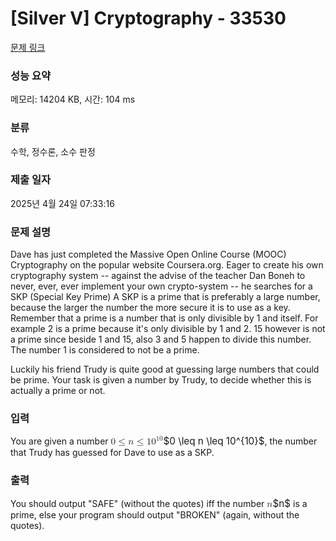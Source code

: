 # [Silver V] Cryptography - 33530 

[문제 링크](https://www.acmicpc.net/problem/33530) 

### 성능 요약

메모리: 14204 KB, 시간: 104 ms

### 분류

수학, 정수론, 소수 판정

### 제출 일자

2025년 4월 24일 07:33:16

### 문제 설명

<p>Dave has just completed the Massive Open Online Course (MOOC) Cryptography on the popular website Coursera.org. Eager to create his own cryptography system -- against the advise of the teacher Dan Boneh to never, ever, ever implement your own crypto-system -- he searches for a SKP (Special Key Prime) A SKP is a prime that is preferably a large number, because the larger the number the more secure it is to use as a key. Remember that a prime is a number that is only divisible by 1 and itself. For example 2 is a prime because it's only divisible by 1 and 2. 15 however is not a prime since beside 1 and 15, also 3 and 5 happen to divide this number. The number 1 is considered to not be a prime.</p>

<p>Luckily his friend Trudy is quite good at guessing large numbers that could be prime. Your task is given a number by Trudy, to decide whether this is actually a prime or not.</p>

### 입력 

 <p>You are given a number <mjx-container class="MathJax" jax="CHTML" style="font-size: 109%; position: relative;"><mjx-math class="MJX-TEX" aria-hidden="true"><mjx-mn class="mjx-n"><mjx-c class="mjx-c30"></mjx-c></mjx-mn><mjx-mo class="mjx-n" space="4"><mjx-c class="mjx-c2264"></mjx-c></mjx-mo><mjx-mi class="mjx-i" space="4"><mjx-c class="mjx-c1D45B TEX-I"></mjx-c></mjx-mi><mjx-mo class="mjx-n" space="4"><mjx-c class="mjx-c2264"></mjx-c></mjx-mo><mjx-msup space="4"><mjx-mn class="mjx-n"><mjx-c class="mjx-c31"></mjx-c><mjx-c class="mjx-c30"></mjx-c></mjx-mn><mjx-script style="vertical-align: 0.393em;"><mjx-texatom size="s" texclass="ORD"><mjx-mn class="mjx-n"><mjx-c class="mjx-c31"></mjx-c><mjx-c class="mjx-c30"></mjx-c></mjx-mn></mjx-texatom></mjx-script></mjx-msup></mjx-math><mjx-assistive-mml unselectable="on" display="inline"><math xmlns="http://www.w3.org/1998/Math/MathML"><mn>0</mn><mo>≤</mo><mi>n</mi><mo>≤</mo><msup><mn>10</mn><mrow data-mjx-texclass="ORD"><mn>10</mn></mrow></msup></math></mjx-assistive-mml><span aria-hidden="true" class="no-mathjax mjx-copytext">$0 \leq n \leq 10^{10}$</span></mjx-container>, the number that Trudy has guessed for Dave to use as a SKP.</p>

### 출력 

 <p>You should output "SAFE" (without the quotes) iff the number <mjx-container class="MathJax" jax="CHTML" style="font-size: 109%; position: relative;"><mjx-math class="MJX-TEX" aria-hidden="true"><mjx-mi class="mjx-i"><mjx-c class="mjx-c1D45B TEX-I"></mjx-c></mjx-mi></mjx-math><mjx-assistive-mml unselectable="on" display="inline"><math xmlns="http://www.w3.org/1998/Math/MathML"><mi>n</mi></math></mjx-assistive-mml><span aria-hidden="true" class="no-mathjax mjx-copytext">$n$</span></mjx-container> is a prime, else your program should output "BROKEN" (again, without the quotes).</p>

